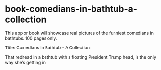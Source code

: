 # book-comedians-in-bathtub-a-collection
This app or book will showcase real pictures of the funniest comedians in bathtubs. 100 pages only.

Title: Comedians in Bathtub - A Collection

That redhead in a bathtub with a floating President Trump head, is the only way she's getting in.
